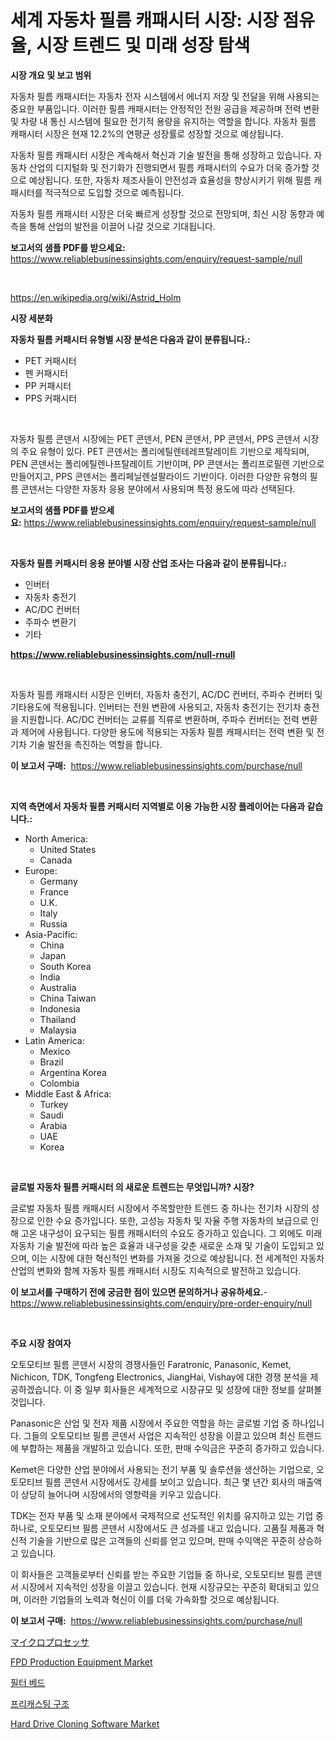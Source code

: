 <p><h1>세계 자동차 필름 캐패시터 시장: 시장 점유율, 시장 트렌드 및 미래 성장 탐색</h1></p><p><strong>시장 개요 및 보고 범위</strong></p>
<p><p>자동차 필름 캐패시터는 자동차 전자 시스템에서 에너지 저장 및 전달을 위해 사용되는 중요한 부품입니다. 이러한 필름 캐패시터는 안정적인 전원 공급을 제공하며 전력 변환 및 차량 내 통신 시스템에 필요한 전기적 용량을 유지하는 역할을 합니다. 자동차 필름 캐패시터 시장은 현재 12.2%의 연평균 성장률로 성장할 것으로 예상됩니다.</p><p>자동차 필름 캐패시터 시장은 계속해서 혁신과 기술 발전을 통해 성장하고 있습니다. 자동차 산업의 디지털화 및 전기화가 진행되면서 필름 캐패시터의 수요가 더욱 증가할 것으로 예상됩니다. 또한, 자동차 제조사들이 안전성과 효율성을 향상시키기 위해 필름 캐패시터를 적극적으로 도입할 것으로 예측됩니다.</p><p>자동차 필름 캐패시터 시장은 더욱 빠르게 성장할 것으로 전망되며, 최신 시장 동향과 예측을 통해 산업의 발전을 이끌어 나갈 것으로 기대됩니다.</p></p>
<p><strong>보고서의 샘플 PDF를 받으세요:</strong> <a href="https://www.reliablebusinessinsights.com/enquiry/request-sample/null">https://www.reliablebusinessinsights.com/enquiry/request-sample/null</a></p>
<p>&nbsp;</p>
<p><a href="https://en.wikipedia.org/wiki/Astrid_Holm">https://en.wikipedia.org/wiki/Astrid_Holm</a></p>
<p><strong>시장 세분화</strong></p>
<p><strong>자동차 필름 커패시터 유형별 시장 분석은 다음과 같이 분류됩니다.:</strong></p>
<p><ul><li>PET 커패시터</li><li>펜 커패시터</li><li>PP 커패시터</li><li>PPS 커패시터</li></ul></p>
<p>&nbsp;</p>
<p><p>자동차 필름 콘덴서 시장에는 PET 콘덴서, PEN 콘덴서, PP 콘덴서, PPS 콘덴서 시장의 주요 유형이 있다. PET 콘덴서는 폴리에틸렌테레프탈레이트 기반으로 제작되며, PEN 콘덴서는 폴리에틸렌나프탈레이트 기반이며, PP 콘덴서는 폴리프로필렌 기반으로 만들어지고, PPS 콘덴서는 폴리페닐렌설팔라이드 기반이다. 이러한 다양한 유형의 필름 콘덴서는 다양한 자동차 응용 분야에서 사용되며 특정 용도에 따라 선택된다.</p></p>
<p><strong>보고서의 샘플 PDF를 받으세요:</strong>&nbsp;<a href="https://www.reliablebusinessinsights.com/enquiry/request-sample/null">https://www.reliablebusinessinsights.com/enquiry/request-sample/null</a></p>
<p>&nbsp;</p>
<p><strong> 자동차 필름 커패시터 응용 분야별 시장 산업 조사는 다음과 같이 분류됩니다.:</strong></p>
<p><ul><li>인버터</li><li>자동차 충전기</li><li>AC/DC 컨버터</li><li>주파수 변환기</li><li>기타</li></ul></p>
<p><strong><a href="https://www.reliablebusinessinsights.com/null-rnull">https://www.reliablebusinessinsights.com/null-rnull</a></strong></p>
<p>&nbsp;</p>
<p><p>자동차 필름 캐패시터 시장은 인버터, 자동차 충전기, AC/DC 컨버터, 주파수 컨버터 및 기타용도에 적용됩니다. 인버터는 전원 변환에 사용되고, 자동차 충전기는 전기차 충전을 지원합니다. AC/DC 컨버터는 교류를 직류로 변환하며, 주파수 컨버터는 전력 변환과 제어에 사용됩니다. 다양한 용도에 적용되는 자동차 필름 캐패시터는 전력 변환 및 전기차 기술 발전을 촉진하는 역할을 합니다.</p></p>
<p><strong>이 보고서 구매:</strong>&nbsp; <a href="https://www.reliablebusinessinsights.com/purchase/null">https://www.reliablebusinessinsights.com/purchase/null</a></p>
<p>&nbsp;</p>
<p><strong>지역 측면에서 자동차 필름 커패시터 지역별로 이용 가능한 시장 플레이어는 다음과 같습니다.:</strong></p>
<p><ul>
    <li>
        North America:
        <ul>
            <li>United States</li>
            <li>Canada</li>
        </ul>
    </li>
    <li>
        Europe:
        <ul>
            <li>Germany</li>
            <li>France</li>
            <li>U.K.</li>
            <li>Italy</li>
            <li>Russia</li>
        </ul>
    </li>
    <li>
        Asia-Pacific:
        <ul>
            <li>China</li>
            <li>Japan</li>
            <li>South Korea</li>
            <li>India</li>
            <li>Australia</li>
            <li>China Taiwan</li>
            <li>Indonesia</li>
            <li>Thailand</li>
            <li>Malaysia</li>
        </ul>
    </li>
    <li>
        Latin America:
        <ul>
            <li>Mexico</li>
            <li>Brazil</li>
            <li>Argentina Korea</li>
            <li>Colombia</li>
        </ul>
    </li>
    <li>
        Middle East & Africa:
        <ul>
            <li>Turkey</li>
            <li>Saudi</li>
            <li>Arabia</li>
            <li>UAE</li>
            <li>Korea</li>
        </ul>
    </li>
    </ul></p>
<p>&nbsp;</p>
<p><strong>글로벌 자동차 필름 커패시터 의 새로운 트렌드는 무엇입니까? 시장?</strong></p>
<p><p>글로벌 자동차 필름 캐패시터 시장에서 주목할만한 트렌드 중 하나는 전기차 시장의 성장으로 인한 수요 증가입니다. 또한, 고성능 자동차 및 자율 주행 자동차의 보급으로 인해 고온 내구성이 요구되는 필름 캐패시터의 수요도 증가하고 있습니다. 그 외에도 미래 자동차 기술 발전에 따라 높은 효율과 내구성을 갖춘 새로운 소재 및 기술이 도입되고 있으며, 이는 시장에 대한 혁신적인 변화를 가져올 것으로 예상됩니다. 전 세계적인 자동차 산업의 변화와 함께 자동차 필름 캐패시터 시장도 지속적으로 발전하고 있습니다.</p></p>
<p><strong>이 보고서를 구매하기 전에 궁금한 점이 있으면 문의하거나 공유하세요.</strong>- <a href="https://www.reliablebusinessinsights.com/enquiry/pre-order-enquiry/null">https://www.reliablebusinessinsights.com/enquiry/pre-order-enquiry/null</a></p>
<p>&nbsp;</p>
<p><strong>주요 시장 참여자</strong></p>
<p><p>오토모티브 필름 콘덴서 시장의 경쟁사들인 Faratronic, Panasonic, Kemet, Nichicon, TDK, Tongfeng Electronics, JiangHai, Vishay에 대한 경쟁 분석을 제공하겠습니다. 이 중 일부 회사들은 세계적으로 시장규모 및 성장에 대한 정보를 살펴볼 것입니다.</p><p>Panasonic은 산업 및 전자 제품 시장에서 주요한 역할을 하는 글로벌 기업 중 하나입니다. 그들의 오토모티브 필름 콘덴서 사업은 지속적인 성장을 이끌고 있으며 최신 트렌드에 부합하는 제품을 개발하고 있습니다. 또한, 판매 수익금은 꾸준히 증가하고 있습니다.</p><p>Kemet은 다양한 산업 분야에서 사용되는 전기 부품 및 솔루션을 생산하는 기업으로, 오토모티브 필름 콘덴서 시장에서도 강세를 보이고 있습니다. 최근 몇 년간 회사의 매출액이 상당히 늘어나며 시장에서의 영향력을 키우고 있습니다.</p><p>TDK는 전자 부품 및 소재 분야에서 국제적으로 선도적인 위치를 유지하고 있는 기업 중 하나로, 오토모티브 필름 콘덴서 시장에서도 큰 성과를 내고 있습니다. 고품질 제품과 혁신적 기술을 기반으로 많은 고객들의 신뢰를 얻고 있으며, 판매 수익액은 꾸준히 상승하고 있습니다.</p><p>이 회사들은 고객들로부터 신뢰를 받는 주요한 기업들 중 하나로, 오토모티브 필름 콘덴서 시장에서 지속적인 성장을 이끌고 있습니다. 현재 시장규모는 꾸준히 확대되고 있으며, 이러한 기업들의 노력과 혁신이 이를 더욱 가속화할 것으로 예상됩니다.</p></p>
<p><strong>이 보고서 구매:</strong>&nbsp;&nbsp;<a href="https://www.reliablebusinessinsights.com/purchase/null">https://www.reliablebusinessinsights.com/purchase/null</a></p>
<p><p><a href="https://medium.com/@kelscdowell78456/%E3%83%9E%E3%82%A4%E3%82%AF%E3%83%AD%E3%83%97%E3%83%AD%E3%82%BB%E3%83%83%E3%82%B5%E5%B8%82%E5%A0%B4%E5%B1%95%E6%9C%9B-%E5%AE%8C%E5%85%A8%E3%81%AA%E6%A5%AD%E7%95%8C%E5%88%86%E6%9E%90-2024%E5%B9%B4%E3%81%8B%E3%82%892031%E5%B9%B4%E3%81%BE%E3%81%A7-f8a6b7be36ad">マイクロプロセッサ</a></p><p><a href="https://github.com/wrwgzwbr35/Market-Research-Report-List-1/blob/main/fpd-production-equipment-market.md">FPD Production Equipment Market</a></p><p><a href="https://medium.com/@cierrahayes645/%ED%95%84%ED%84%B0-%EB%B2%A0%EB%93%9C-%EC%8B%9C%EC%9E%A5%EC%97%90-%EB%8C%80%ED%95%9C-%ED%86%B5%EC%B0%B0-%EC%8B%9C%EC%9E%A5-%EC%B0%B8%EA%B0%80%EC%9E%90-%EC%8B%9C%EC%9E%A5-%EA%B7%9C%EB%AA%A8-%EC%A7%80%EB%A6%AC%EC%A0%81-%EC%A7%80%EC%97%AD-%EB%B0%8F-%EC%98%88%EC%B8%A1-2024-2031-a8a4ae629a5e">필터 베드</a></p><p><a href="https://medium.com/@jonatanjast1928/%ED%94%84%EB%A6%AC%EC%BA%90%EC%8A%A4%ED%8C%85-%EA%B1%B4%EC%84%A4-%EC%8B%9C%EC%9E%A5-%EA%B7%9C%EB%AA%A8-%EC%84%B1%EC%9E%A5-%EB%B0%8F-%EC%8B%9C%EC%9E%A5-%EC%84%B8%EB%B6%84%ED%99%94-%EB%B0%8F-%EC%A7%80%EC%97%AD%EC%A0%81-%EC%9D%B8%EC%82%AC%EC%9D%B4%ED%8A%B8%EC%97%90-%EB%8C%80%ED%95%9C-%EC%82%B0%EC%97%85-%EB%B6%84%EC%84%9D-%EB%B0%8F-2031%EB%85%84%EA%B9%8C%EC%A7%80%EC%9D%98-%EC%98%88%EC%B8%A1-aa2d3a10180c">프리캐스팅 구조</a></p><p><a href="https://issuu.com/reportprime-2/docs/hard-drive-cloning-software-market-size-2030.pptx">Hard Drive Cloning Software Market</a></p></p>